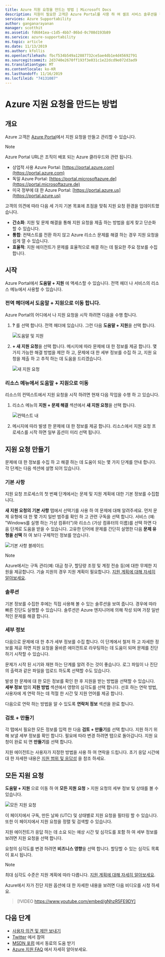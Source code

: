 ```yaml
---
title: Azure 지원 요청을 만드는 방법 | Microsoft Docs
description: 지원이 필요한 고객은 Azure Portal를 사용 하 여 셀프 서비스 솔루션을 찾고 지원 요청을 만들고 관리할 수 있습니다.
services: Azure Supportability
author: ganganarayanan
manager: scotthit
ms.assetid: fd6841ea-c1d5-4bb7-86bd-0c708d193b89
ms.service: azure-supportability
ms.topic: article
ms.date: 11/13/2019
ms.author: kfollis
ms.openlocfilehash: fbcf534b549a12887732ce5ae4db1e4d45692791
ms.sourcegitcommit: 2d3740e2670ff193f3e031c1e22dcd9e072d3ad9
ms.translationtype: MT
ms.contentlocale: ko-KR
ms.lasthandoff: 11/16/2019
ms.locfileid: "74131087"
---
```

# <a name="how-to-create-an-azure-support-request"></a>Azure 지원 요청을 만드는 방법

## <a name="overview"></a>개요

Azure 고객은 [Azure Portal](https://portal.azure.com)에서 지원 요청을 만들고 관리할 수 있습니다.

> [!NOTE]
> Azure Portal URL은 조직이 배포 되는 Azure 클라우드와 관련 됩니다. 
>* 상업적 사용 Azure Portal: [https://portal.azure.com](https://portal.azure.com)
>* 독일 Azure Portal: [https://portal.microsoftazure.de](https://portal.microsoftazure.de)
>* 미국 정부에 대 한 Azure Portal: [https://portal.azure.us](https://portal.azure.us)
>
>

고객의 의견에 따라 다음 세 가지 기본 목표에 초점을 맞춰 지원 요청 환경을 업데이트했습니다.

* **간소화**: 지원 및 문제 해결을 통해 지원 요청을 제출 하는 방법을 쉽게 찾고 단순화할 수 있습니다.
* **통합**: 컨텍스트를 전환 하지 않고 Azure 리소스 문제를 해결 하는 경우 지원 요청을 쉽게 열 수 있습니다.
* **효율적**: 지원 에이전트가 문제를 효율적으로 해결 하는 데 필요한 주요 정보를 수집 합니다.

## <a name="getting-started"></a>시작

Azure Portal에서 **도움말 + 지원** 에 액세스할 수 있습니다. 전역 헤더 나 서비스의 리소스 메뉴에서 사용할 수 있습니다.

### <a name="go-to-help--support-from-the-global-header"></a>전역 헤더에서 도움말 + 지원으로 이동 합니다.

Azure Portal의 어디에서 나 지원 요청을 시작 하려면 다음을 수행 합니다.

1. **?** 를 선택 합니다. 전역 헤더에 있습니다. 그런 다음 **도움말 + 지원**을 선택 합니다.

   ![도움말 및 지원](./media/how-to-create-azure-support-request/helpandsupportnewlower.png)

2. **+ 새 지원 요청**을 선택 합니다. 메시지에 따라 문제에 대 한 정보를 제공 합니다. 몇 가지 가능한 해결 방법을 제안 하 고, 문제에 대 한 세부 정보를 수집 하 고, 지원 요청을 제출 하 고 추적 하는 데 도움을 드리겠습니다.

   ![새 지원 요청](./media/how-to-create-azure-support-request/newsupportrequest2lower.png)

### <a name="go-to-help--support-from-a-resource-menu"></a>리소스 메뉴에서 도움말 + 지원으로 이동

리소스의 컨텍스트에서 지원 요청을 시작 하려면 현재 다음 작업을 수행 하 고 있습니다.

1. 리소스 메뉴의 **지원 + 문제 해결** 섹션에서 **새 지원 요청**을 선택 합니다.

   ![컨텍스트 내](./media/how-to-create-azure-support-request/incontext2lower.png)

2. 메시지에 따라 발생 한 문제에 대 한 정보를 제공 합니다. 리소스에서 지원 요청 프로세스를 시작 하면 일부 옵션이 미리 선택 됩니다.

## <a name="create-a-support-request"></a>지원 요청 만들기

문제에 대 한 정보를 수집 하 고 해결 하는 데 도움이 되는 몇 가지 단계를 안내 합니다. 각 단계는 다음 섹션에 설명 되어 있습니다.

### <a name="basics"></a>기본 사항

지원 요청 프로세스의 첫 번째 단계에서는 문제 및 지원 계획에 대한 기본 정보를 수집합니다.

**새 지원 요청의** **기본 사항** 탭에서 선택기를 사용 하 여 문제에 대해 알려주세요. 먼저 문제 유형에 대 한 몇 가지 일반 범주를 확인 하 고 관련 구독을 선택 합니다. 서비스 (예: "Windows를 실행 하는 가상 컴퓨터")와 리소스 (가상 컴퓨터의 이름)를 선택 하면 다음 단계로 도움을 받을 수 있습니다. 고유한 단어에 문제를 간단히 설명한 다음 **문제 유형을 선택** 하 여 보다 구체적인 정보를 얻습니다.

![기본 사항 블레이드](./media/how-to-create-azure-support-request/basics2lower.png)

> [!NOTE]
> Azure에서는 구독 관리(예: 대금 청구, 할당량 조정 및 계정 전송 등)에 대한 무제한 지원을 제공합니다. 기술 지원의 경우 지원 계획이 필요합니다. [지원 계획에 대해 자세히 알아보세요](https://azure.microsoft.com/support/plans).
>
>

### <a name="solutions"></a>솔루션

기본 정보를 수집한 후에는 직접 사용해 볼 수 있는 솔루션을 보여 줍니다. 경우에 따라 빠른 진단도 실행할 수 있습니다. 솔루션은 Azure 엔지니어에 의해 작성 되며 가장 일반적인 문제를 해결 합니다.

### <a name="details"></a>세부 정보

다음으로 문제에 대 한 추가 세부 정보를 수집 합니다. 이 단계에서 철저 하 고 자세한 정보를 제공 하면 지원 요청을 올바른 에이전트로 라우팅하는 데 도움이 되며 문제를 진단 하기 시작할 수 있습니다.

문제가 시작 된 시기와 재현 하는 단계를 알려 주는 것이 좋습니다. 로그 파일이 나 진단의 출력과 같은 파일을 업로드 하도록 선택할 수도 있습니다.

발생 한 문제에 대 한 모든 정보를 확인 한 후 지원을 받는 방법을 선택할 수 있습니다. **세부 정보** 탭의 **지원 방법** 섹션에서 영향의 심각도를 선택 합니다. 선호 하는 연락 방법, 사용자에 게 연락 하는 데 적절 한 시간 및 지원 언어를 제공 합니다.

다음으로 연락 하는 방법을 알 수 있도록 **연락처 정보** 섹션을 완료 합니다.

### <a name="review--create"></a>검토 + 만들기

각 탭에서 필요한 모든 정보를 입력 한 다음 **검토 + 만들기**를 선택 합니다. 지원 하기 위해 보낼 세부 정보를 확인 합니다. 필요에 따라 변경 하려면 탭으로 돌아갑니다. 지원 요청이 완료 되 면 **만들기**를 선택 합니다.

지원 에이전트는 사용자가 지정한 방법을 사용 하 여 연락을 드립니다. 초기 응답 시간에 대 한 자세한 내용은 [지원 범위 및 응답성](https://azure.microsoft.com/support/plans/response/) 을 참조 하세요.

## <a name="all-support-requests"></a>모든 지원 요청

**도움말 + 지원** 으로 이동 하 여 **모든 지원 요청** >  지원 요청의 세부 정보 및 상태를 볼 수 있습니다.

![모든 지원 요청](./media/how-to-create-azure-support-request/allrequestslower.png)

이 페이지에서 구독, 만든 날짜 (UTC) 및 상태별로 지원 요청을 필터링 할 수 있습니다. 또한 이 페이지에서 지원 요청을 정렬 및 검색할 수 있습니다.

지원 에이전트가 응답 하는 데 소요 되는 예상 시간 및 심각도를 포함 하 여 세부 정보를 보려면 지원 요청을 선택 합니다.

요청의 심각도를 변경 하려면 **비즈니스 영향**을 선택 합니다. 할당할 수 있는 심각도 목록이 표시 됩니다.

> [!NOTE]
> 최대 심각도 수준은 지원 계획에 따라 다릅니다. [지원 계획에 대해 자세히 알아보세요](https://azure.microsoft.com/support/plans).
>
>
Azure에서 자가 진단 지원 옵션에 대 한 자세한 내용을 보려면 다음 비디오를 시청 하세요.

> [!VIDEO https://www.youtube.com/embed/gNhzR5FE9DY]

## <a name="next-steps"></a>다음 단계
* [사용자 의견 및 제안 보내기](https://feedback.azure.com/forums/266794-support-feedback)
* [Twitter](https://twitter.com/azuresupport) 에서 참여
* [MSDN 포럼](https://social.msdn.microsoft.com/Forums/azure) 에서 동료의 도움 받기
* [Azure 지원 FAQ](https://azure.microsoft.com/support/faq) 에서 자세히 알아보세요.
